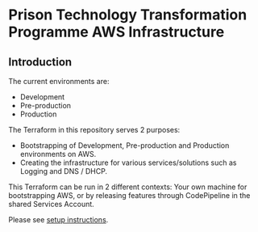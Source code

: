 # Prison Technology Transformation Programme AWS Infrastructure

## Introduction

The current environments are:
- Development
- Pre-production
- Production

The Terraform in this repository serves 2 purposes:
- Bootstrapping of Development, Pre-production and Production environments on AWS.
- Creating the infrastructure for various services/solutions such as Logging and DNS / DHCP.

This Terraform can be run in 2 different contexts:
Your own machine for bootstrapping AWS, or by releasing features through CodePipeline in the shared Services Account.

Please see [setup instructions](./documentation/setup.md).
